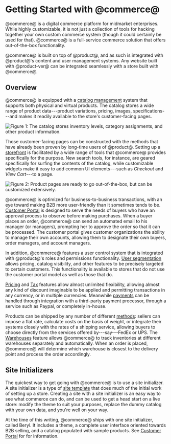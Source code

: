 # Getting Started with @commerce@ [](id=getting-started)

@commerce@ is a digital commerce platform for midmarket enterprises. While
highly customizable, it is not just a collection of tools for hacking together
your own custom commerce system (though it could certainly be used for that).
@commerce@ is a full-service commerce solution that offers out-of-the-box
functionality.

@commerce@ is built on top of @product@, and as such is integrated with
@product@'s content and user management systems. Any website built with
@product-ver@ can be integrated seamlessly with a store built with @commerce@.

## Overview

@commerce@ is equipped with a 
[catalog management](/web/liferay-emporio/documentation/-/knowledge_base/1-0/catalog-management)
system that supports both physical and virtual products. The catalog stores
a wide range of product data---product variations, pricing, images,
specifications---and makes it readily available to the store's customer-facing
pages.

![Figure 1: The catalog stores inventory levels, category assignments, and other
product information.](../images/catalog.png)

Those customer-facing pages can be constructed with the methods that have
already been proven by long-time users of @product@. Setting up a 
[storefront](/web/liferay-emporio/documentation/-/knowledge_base/1-0/setting-up-a-storefront)
is facilitated by a wide range of tools that @commerce@ provides
specifically for the purpose. New search tools, for instance, are geared
specifically for surfing the contents of the catalog, while customizable
widgets make it easy to add common UI elements---such as *Checkout* and *View
Cart*---to a page.

![Figure 2: Product pages are ready to go out-of-the-box, but can be customized
extensively.](../images/product-detail.png)

@commerce@ is optimized for business-to-business transactions, with an eye
toward making B2B more user-friendly than it sometimes tends to be. 
[Customer Portal](/web/liferay-emporio/documentation/-/knowledge_base/1-0/customer-portal)
is designed to serve the needs of buyers who have an approval process to observe
before making purchases. When a buyer places an order, @commerce@ can send an
automated email to his manager (or managers), prompting her to approve the order
so that it can be processed. The customer portal gives customer organizations
the ability to manage their own accounts, allowing them to designate their own
buyers, order managers, and account managers.

In addition, @commerce@ features a user control system that is integrated with
@product@'s roles and permissions functionality. 
[User segmentation](/web/liferay-emporio/documentation/-/knowledge_base/1-0/user-segmentation)
allows pricing, catalog visibility, and other features to be precisely targeted
to certain customers. This functionality is available to stores that do not use
the customer portal model as well as those that do.

[Pricing](/web/liferay-emporio/documentation/-/knowledge_base/1-0/pricing) and
[Tax](/web/liferay-emporio/documentation/-/knowledge_base/1-0/taxes) features
allow almost unlimited flexibility, allowing almost any kind of discount
imaginable to be applied and permitting transactions in any currency, or in
multiple currencies. Meanwhile
[payments](/web/liferay-emporio/documentation/-/knowledge_base/1-0/payment-methods)
can be handled through integration with a third-party payment processor, through
a service such as Paypal, or completely in-house.

Products can be shipped by any number of different
[methods](/web/liferay-emporio/documentation/-/knowledge_base/1-0/shipping-methods):
sellers can impose a flat rate, calculate costs on the basis of weight, or
integrate their systems closely with the rates of a shipping service, allowing
buyers to choose directly from the services offered by---say---FedEx or UPS.
The
[Warehouses](/web/liferay-emporio/documentation/-/knowledge_base/1-0/warehouses)
feature allows @commerce@ to track inventories at different warehouses
separately and automatically. When an order is placed, @commerce@ will determine
which warehouse is closest to the delivery point and process the order
accordingly.

## Site Initializers

The quickest way to get going with @commerce@ is to use a site initializer.
A site initializer is a type of 
[site template]( /discover/portal/-/knowledge_base/7-1/building-sites-from-templates)
that does much of the initial work of setting up a store. Creating a site with
a site initializer is an easy way to see what commerce can do, and can be used
to get a head start on a live store: modify the theme to suit your purposes,
replace the dummy catalog with your own data, and you're well on your way.

At the time of this writing, @commerce@ ships with one site initializer, called
Beryl. It includes a theme, a complete user interface oriented towards B2B
selling, and a catalog populated with sample products. See [Customer
Portal](/web/liferay-emporio/documentation/-/knowledge_base/1-0/customer-portal)
for for information.
